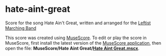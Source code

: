 # hate-aint-great

Score for the song Hate Ain't Great, written and arranged for the [Leftist Marching Band](https://www.leftistmarchingband.org/home/)

This score was created using [MuseScore](https://musescore.org/en). To edit or play the score in MuseScore, first install the latest version of the [MuseScore application](https://musescore.org/en/download), then open the file: **MuseScore/Hate Aint Great/[Hate Aint Great.mscx](./MuseScore/Hate%20Aint%20Great/Hate%20Aint%20Great.mscx)**.
